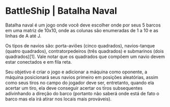 # BattleShip | Batalha Naval

Batalha naval é um jogo onde você deve escolher onde por seus 5 barcos em uma matriz de 10x10, onde as colunas são enumeradas de 1 a 10 e as linhas de A até J.

Os tipos de navios são: porta-aviões (cinco quadrados), navios-tanque (quatro quadrados), contratorpedeiros (três quadrados) e submarinos (dois quadrados)[1]. Vale notar que os quadrados que compõem um navio devem estar conectados e em fila reta.

Seu objetivo é criar o jogo e adicionar a máquina como oponente, a máquina posicionará seus navios primeiro em posições aleatórias, assim como seus tiros no campo do jogador deve ser, entretanto, quando ela acertar um tiro, ela deve conseguir acertar os tiros subsequentes adivinhando a direção do barco (portanto não saberá onde está de fato o barco mas ela irá atirar nos locais mais prováveis).